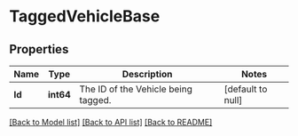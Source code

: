 # TaggedVehicleBase

## Properties
Name | Type | Description | Notes
------------ | ------------- | ------------- | -------------
**Id** | **int64** | The ID of the Vehicle being tagged. | [default to null]

[[Back to Model list]](../README.md#documentation-for-models) [[Back to API list]](../README.md#documentation-for-api-endpoints) [[Back to README]](../README.md)


